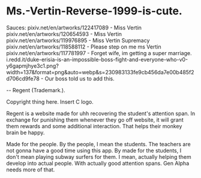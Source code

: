 ﻿# Ms.-Vertin-Reverse-1999-is-cute.

Sauces:
pixiv.net/en/artworks/122417089 - Miss Vertin
pixiv.net/en/artworks/120654593 - Miss Vertin
pixiv.net/en/artworks/119976895 - Miss Vertin Supremacy
pixiv.net/en/artworks/118588112 - Please step on me ms Vertin
pixiv.net/en/artworks/117781997 - Forget wife, im getting a super marriage.
i.redd.it/duke-erisia-is-an-impossible-boss-fight-and-everyone-who-v0-y6gapmjhye3c1.png?width=137&format=png&auto=webp&s=230983133fe9cb456da7e00b485f2d706cd9fe78 - Our boss told us to add this.

-- Regent (Trademark.).

Copyright thing here. Insert C logo.

Regent is a website made for uhh recovering the student's attention span. 
In exchange for punishing them whenever they go off website, it will grant them rewards and some additional interaction. 
That helps their monkey brain be happy.

Made for the people. By the people, I mean the students. The teachers are not gonna have a good time using this app.
By made for the students, I don't mean playing subway surfers for them. I mean, actually helping them develop into actual people.
With actually good attention spans. Gen Alpha needs more of that.
